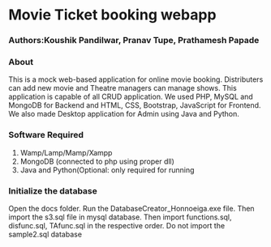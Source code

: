 # Movie Ticket booking webapp

### Authors:Koushik Pandilwar, Pranav Tupe, Prathamesh Papade

### About

This is a mock web-based application for online movie booking. Distributers can add new movie and Theatre managers
can manage shows. This application is capable of all CRUD application. We used PHP, MySQL and MongoDB for
Backend and HTML, CSS, Bootstrap, JavaScript for Frontend. We also made Desktop application for Admin using Java
and Python.

### Software Required

1. Wamp/Lamp/Mamp/Xampp
2. MongoDB (connected to php using proper dll)
3. Java and Python(Optional: only required for running

### Initialize the database

Open the docs folder. Run the DatabaseCreator_Honnoeiga.exe file. Then import the s3.sql file in mysql database. Then import functions.sql, disfunc.sql, TAfunc.sql in the respective order. Do not import the sample2.sql database
